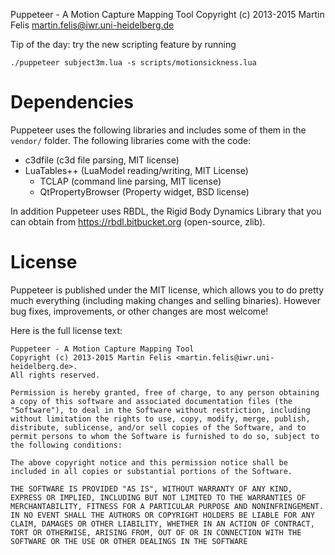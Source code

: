 Puppeteer - A Motion Capture Mapping Tool
Copyright (c) 2013-2015 Martin Felis <martin.felis@iwr.uni-heidelberg.de>

Tip of the day: try the new scripting feature by running

    ./puppeteer subject3m.lua -s scripts/motionsickness.lua

# Dependencies

Puppeteer uses the following libraries and includes some of them in the
`vendor/` folder. The following libraries come with the code:

  * c3dfile (c3d file parsing, MIT license)
  * LuaTables++ (LuaModel reading/writing, MIT License)
	* TCLAP (command line parsing, MIT license)
	* QtPropertyBrowser (Property widget, BSD license)

In addition Puppeteer uses RBDL, the Rigid Body Dynamics Library that you
can obtain from https://rbdl.bitbucket.org (open-source, zlib).

# License

Puppeteer is published under the MIT license, which allows you to do pretty
much everything (including making changes and selling binaries). However
bug fixes, improvements, or other changes are most welcome!

Here is the full license text:

    Puppeteer - A Motion Capture Mapping Tool
    Copyright (c) 2013-2015 Martin Felis <martin.felis@iwr.uni-heidelberg.de>.
    All rights reserved.
    
    Permission is hereby granted, free of charge, to any person obtaining
    a copy of this software and associated documentation files (the
    "Software"), to deal in the Software without restriction, including
    without limitation the rights to use, copy, modify, merge, publish,
    distribute, sublicense, and/or sell copies of the Software, and to
    permit persons to whom the Software is furnished to do so, subject to
    the following conditions:
    
    The above copyright notice and this permission notice shall be
    included in all copies or substantial portions of the Software.
    
    THE SOFTWARE IS PROVIDED "AS IS", WITHOUT WARRANTY OF ANY KIND,
    EXPRESS OR IMPLIED, INCLUDING BUT NOT LIMITED TO THE WARRANTIES OF
    MERCHANTABILITY, FITNESS FOR A PARTICULAR PURPOSE AND NONINFRINGEMENT.
    IN NO EVENT SHALL THE AUTHORS OR COPYRIGHT HOLDERS BE LIABLE FOR ANY
    CLAIM, DAMAGES OR OTHER LIABILITY, WHETHER IN AN ACTION OF CONTRACT,
    TORT OR OTHERWISE, ARISING FROM, OUT OF OR IN CONNECTION WITH THE
    SOFTWARE OR THE USE OR OTHER DEALINGS IN THE SOFTWARE
